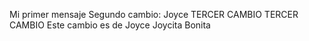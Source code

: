 Mi primer mensaje
Segundo cambio: Joyce
TERCER CAMBIO
TERCER CAMBIO
Este cambio es de Joyce
Joycita Bonita 
